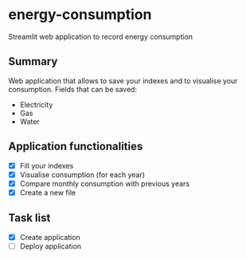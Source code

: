 # energy-consumption
Streamlit web application to record energy consumption

## Summary
Web application that allows to save your indexes and to visualise your consumption.
Fields that can be saved:
- Electricity
- Gas
- Water

## Application functionalities
- [x] Fill your indexes
- [x] Visualise consumption (for each year)
- [x] Compare monthly consumption with previous years
- [x] Create a new file

## Task list
- [x] Create application
- [ ] Deploy application
